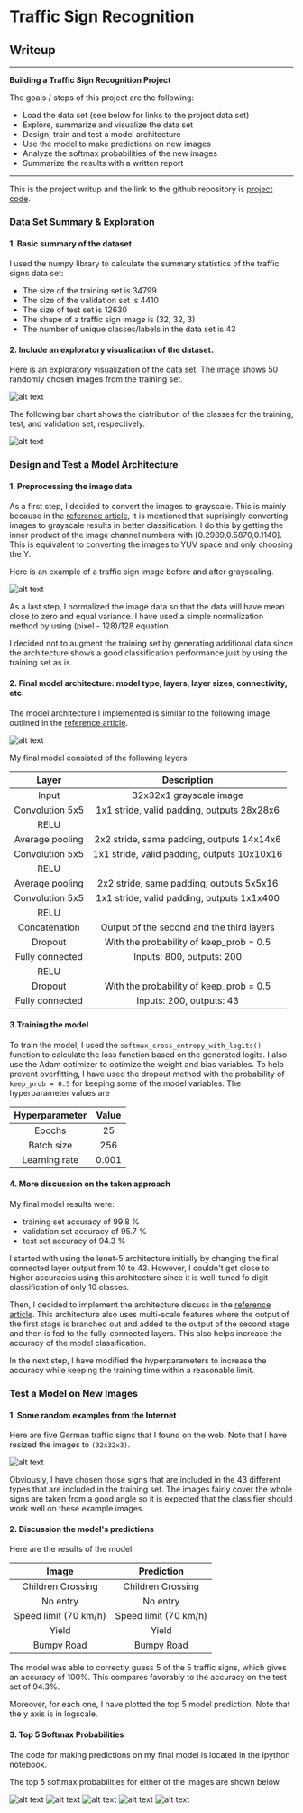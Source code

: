 # **Traffic Sign Recognition** 

## Writeup

---

**Building a Traffic Sign Recognition Project**

The goals / steps of this project are the following:
* Load the data set (see below for links to the project data set)
* Explore, summarize and visualize the data set
* Design, train and test a model architecture
* Use the model to make predictions on new images
* Analyze the softmax probabilities of the new images
* Summarize the results with a written report


[//]: # (Image References)

[image1]: ./Report/signs.png 
[image2]: ./Report/distribution.png
[image3]: ./Report/grayscale.png
[image4]: ./Report/architecture.png
[image5]: ./Report/web_signs.png
[image6]: ./Report/image_01.png
[image7]: ./Report/image_02.png
[image8]: ./Report/image_03.png
[image9]: ./Report/image_04.png
[image10]: ./Report/image_05.png
---

This is the project writup and the link to the github repository is [project code](https://github.com/sbonab/CarND-Traffic-Sign-Classifier).

### Data Set Summary & Exploration

#### 1. Basic summary of the dataset.

I used the numpy library to calculate the summary statistics of the traffic
signs data set:

* The size of the training set is 34799
* The size of the validation set is 4410
* The size of test set is 12630
* The shape of a traffic sign image is (32, 32, 3)
* The number of unique classes/labels in the data set is 43

#### 2. Include an exploratory visualization of the dataset.

Here is an exploratory visualization of the data set. The image shows 50 randomly chosen images from the training set.

![alt text][image1]

The following bar chart shows the distribution of the classes for the training, test, and validation set, respectively.

![alt text][image2]

### Design and Test a Model Architecture

#### 1. Preprocessing the image data

As a first step, I decided to convert the images to grayscale. This is mainly because in the [reference article](http://yann.lecun.com/exdb/publis/pdf/sermanet-ijcnn-11.pdf), it is mentioned that suprisingly converting images to grayscale results in better classification. I do this by getting the inner product of the image channel numbers with [0.2989,0.5870,0.1140]. This is equivalent to converting the images to YUV space and only choosing the Y. 

Here is an example of a traffic sign image before and after grayscaling.

![alt text][image3]

As a last step, I normalized the image data so that the data will have mean close to zero and equal variance. I have used a simple normalization method by using (pixel - 128)/128 equation.

I decided not to augment the training set by generating additional data since the architecture shows a good classification performance just by using the training set as is.

#### 2. Final model architecture: model type, layers, layer sizes, connectivity, etc.

The model architecture I implemented is similar to the following image, outlined in the [reference article](http://yann.lecun.com/exdb/publis/pdf/sermanet-ijcnn-11.pdf).

![alt text][image4]

My final model consisted of the following layers:

| Layer         		|     Description	        					| 
|:---------------------:|:---------------------------------------------:| 
| Input         		| 32x32x1 grayscale image   					| 
| Convolution 5x5     	| 1x1 stride, valid padding, outputs 28x28x6 	|
| RELU					|												|
| Average pooling	    | 2x2 stride, same padding, outputs 14x14x6 	|
| Convolution 5x5	    | 1x1 stride, valid padding, outputs 10x10x16 	|
| RELU					|												|
| Average pooling	    | 2x2 stride, same padding, outputs 5x5x16  	|
| Convolution 5x5	    | 1x1 stride, valid padding, outputs 1x1x400 	|
| RELU					|												|
| Concatenation		    | Output of the second and the third layers     |
| Dropout     		    | With the probability of keep_prob = 0.5       |
| Fully connected		| Inputs: 800, outputs: 200                     |
| RELU					|												|
| Dropout     		    | With the probability of keep_prob = 0.5       |
| Fully connected		| Inputs: 200, outputs: 43                      |
 


#### 3.Training the model

To train the model, I used the `softmax_cross_entropy_with_logits()` function to calculate the loss function based on the generated logits. I also use the Adam optimizer to optimize the weight and bias variables. To help prevent overfitting, I have used the dropout method with the probability of `keep_prob = 0.5` for keeping some of the model variables. The hyperparameter values are 

| Hyperparameter | Value |
|:--------------:|:-----:|
|Epochs          | 25    |
|Batch size      | 256   |
|Learning rate   | 0.001 |

#### 4. More discussion on the taken approach

My final model results were:
* training set accuracy of 99.8 %
* validation set accuracy of 95.7 % 
* test set accuracy of 94.3 %

I started with using the lenet-5 architecture initially by changing the final connected layer  output from 10 to 43. However, I couldn't get close to higher accuracies using this architecture since it is well-tuned fo digit classification of only 10 classes. 

Then, I decided to implement the architecture discuss in the [reference article](http://yann.lecun.com/exdb/publis/pdf/sermanet-ijcnn-11.pdf). This architecture also uses multi-scale features where the output of the first stage is branched out and added to the output of the second stage and then is fed to the fully-connected layers. This also helps increase the accuracy of the model classification. 

In the next step, I have modified the hyperparameters to increase the accuracy while keeping the training time within a reasonable limit. 
 

### Test a Model on New Images

#### 1. Some random examples from the Internet

Here are five German traffic signs that I found on the web. Note that I have resized the images to `(32x32x3)`.

![alt text][image5]

Obviously, I have chosen those signs that are included in the 43 different types that are included in the training set. The images fairly cover the whole signs are taken from a good angle so it is expected that the classifier should work well on these example images.

#### 2. Discussion the model's predictions 

Here are the results of the model:

| Image			        |     Prediction	        					| 
|:---------------------:|:---------------------------------------------:| 
| Children Crossing 	| Children Crossing              				| 
| No entry     			| No entry 										|
| Speed limit (70 km/h) | Speed limit (70 km/h)             			|
| Yield          		| Yield      					 				|
| Bumpy Road			| Bumpy Road      							|


The model was able to correctly guess 5 of the 5 traffic signs, which gives an accuracy of 100%. This compares favorably to the accuracy on the test set of 94.3%. 

Moreover, for each one, I have plotted the top 5 model prediction. Note that the y axis is in logscale. 


#### 3. Top 5 Softmax Probabilities

The code for making predictions on my final model is located in the  Ipython notebook.

The top 5 softmax probabilities for either of the images are shown below

![alt text][image6]
![alt text][image7]
![alt text][image8]
![alt text][image9]
![alt text][image10]
